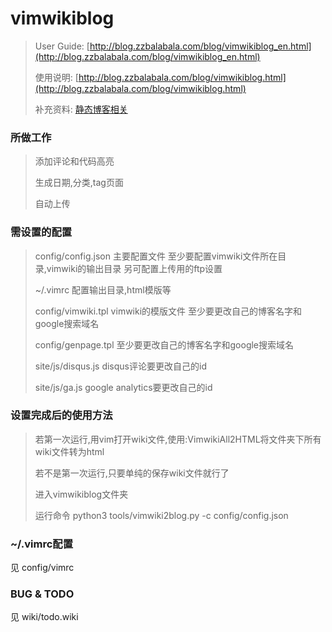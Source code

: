 vimwikiblog
=========

> User Guide: [http://blog.zzbalabala.com/blog/vimwikiblog_en.html](http://blog.zzbalabala.com/blog/vimwikiblog_en.html)
>
> 使用说明: [http://blog.zzbalabala.com/blog/vimwikiblog.html](http://blog.zzbalabala.com/blog/vimwikiblog.html)
>
> 补充资料: [静态博客相关](http://blog.zzbalabala.com/blog/static_blog.html)

### 所做工作
> 添加评论和代码高亮
>
> 生成日期,分类,tag页面
>
> 自动上传

### 需设置的配置
> config/config.json 主要配置文件 至少要配置vimwiki文件所在目录,vimwiki的输出目录 另可配置上传用的ftp设置
>
> ~/.vimrc 配置输出目录,html模版等
>
> config/vimwiki.tpl vimwiki的模版文件 至少要更改自己的博客名字和google搜索域名
>
> config/genpage.tpl 至少要更改自己的博客名字和google搜索域名
>
> site/js/disqus.js disqus评论要更改自己的id
>
> site/js/ga.js google analytics要更改自己的id

### 设置完成后的使用方法
> 若第一次运行,用vim打开wiki文件,使用:VimwikiAll2HTML将文件夹下所有wiki文件转为html
>
> 若不是第一次运行,只要单纯的保存wiki文件就行了
>
> 进入vimwikiblog文件夹
>
> 运行命令 python3 tools/vimwiki2blog.py -c config/config.json

### ~/.vimrc配置
见 config/vimrc

### BUG & TODO
见 wiki/todo.wiki
